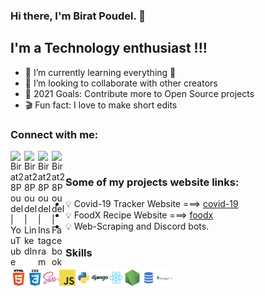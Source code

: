 ### Hi there, I'm Birat Poudel. 👋

## I'm a Technology enthusiast !!!

- 📕 I’m currently learning everything 🤣
- 👯 I’m looking to collaborate with other creators
- 🥅 2021 Goals: Contribute more to Open Source projects
- 🎬 Fun fact: I love to make short edits

### Connect with me:

[<img align="left" alt="Birat28Poudel | YouTube" width="22px" src="https://cdn.jsdelivr.net/npm/simple-icons@v3/icons/youtube.svg" />][youtube]
[<img align="left" alt="Birat28Poudel | LinkedIn" width="22px" src="https://cdn.jsdelivr.net/npm/simple-icons@v3/icons/linkedin.svg" />][linkedin]
[<img align="left" alt="Birat28Poudel | Instagram" width="22px" src="https://cdn.jsdelivr.net/npm/simple-icons@v3/icons/instagram.svg" />][instagram]
[<img align="left" alt="Birat28Poudel | Facebook" width="22px" src="https://cdn.jsdelivr.net/npm/simple-icons@v3/icons/facebook.svg" />][facebook]

<br />

### Some of my projects website links:

- 💡 Covid-19 Tracker Website ===> [covid-19]
- 💡 FoodX Recipe Website ===> [foodx]
- 💡 Web-Scraping and Discord bots.

### Skills

<img align="left" alt="HTML5" width="26px" src="https://raw.githubusercontent.com/github/explore/80688e429a7d4ef2fca1e82350fe8e3517d3494d/topics/html/html.png" />
<img align="left" alt="CSS3" width="26px" src="https://raw.githubusercontent.com/github/explore/80688e429a7d4ef2fca1e82350fe8e3517d3494d/topics/css/css.png" />
<img align="left" alt="Sass" width="26px" src="https://raw.githubusercontent.com/github/explore/80688e429a7d4ef2fca1e82350fe8e3517d3494d/topics/sass/sass.png" />
<img align="left" alt="JavaScript" width="26px" src="https://raw.githubusercontent.com/github/explore/80688e429a7d4ef2fca1e82350fe8e3517d3494d/topics/javascript/javascript.png" />
<img align="left" alt="Python" width="26px" src="https://raw.githubusercontent.com/github/explore/80688e429a7d4ef2fca1e82350fe8e3517d3494d/topics/python/python.png" />
<img align="left" alt="Django" width="26px" src="https://raw.githubusercontent.com/github/explore/80688e429a7d4ef2fca1e82350fe8e3517d3494d/topics/django/django.png" />
<img align="left" alt="React" width="26px" src="https://raw.githubusercontent.com/github/explore/80688e429a7d4ef2fca1e82350fe8e3517d3494d/topics/react/react.png" />
<img align="left" alt="NodeJS" width="26px" src="https://raw.githubusercontent.com/github/explore/80688e429a7d4ef2fca1e82350fe8e3517d3494d/topics/nodejs/nodejs.png" />
<img align="left" alt="SQL" width="26px" src="https://raw.githubusercontent.com/github/explore/80688e429a7d4ef2fca1e82350fe8e3517d3494d/topics/sql/sql.png" />
<img align="left" alt="MongoDB" width="26px" src="https://raw.githubusercontent.com/github/explore/80688e429a7d4ef2fca1e82350fe8e3517d3494d/topics/mongodb/mongodb.png" />


[youtube]: https://www.youtube.com/channel/UCLm7z61WYqVHuB3RmOsfxKw
[instagram]: https://instagram.com/iampoudel.birat/
[linkedin]: https://www.linkedin.com/in/birat-poudel-6562ba16b/
[facebook]: https://www.facebook.com/birat.poudel.750/  
[covid-19]: https://covid-19-b2b01.web.app/
[foodx]: https://foodx123.firebaseapp.com/